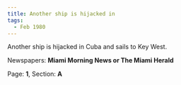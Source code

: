 ```yaml
---  
title: Another ship is hijacked in  
tags:  
  - Feb 1980  
---  
```

  
Another ship is hijacked in Cuba and sails to Key West.  
  
Newspapers: **Miami Morning News or The Miami Herald**  
  
Page: **1**, Section: **A** 
